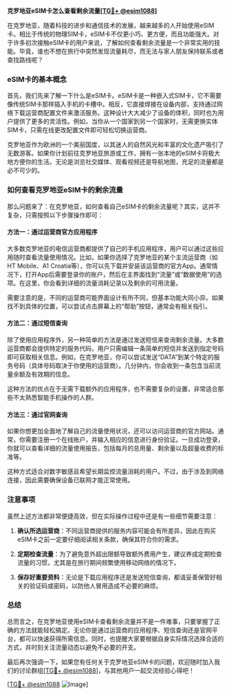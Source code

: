 **克罗地亚eSIM卡怎么查看剩余流量[[TG💪+ @esim1088](https://t.me/s/esim1088)]**

在克罗地亚，随着科技的进步和通信技术的发展，越来越多的人开始使用eSIM卡。相比于传统的物理SIM卡，eSIM卡不仅更小巧、更方便，而且功能强大。对于许多初次接触eSIM卡的用户来说，了解如何查看剩余流量是一个非常实用的技能。毕竟，谁也不想在旅行中突然发现流量耗尽，而无法与家人朋友保持联系或者查找路线呢？

### eSIM卡的基本概念

首先，我们先来了解一下什么是eSIM卡。eSIM卡是一种嵌入式SIM卡，它不需要像传统SIM卡那样插入手机的卡槽中。相反，它直接焊接在设备内部，支持通过网络下载运营商配置文件来激活服务。这种设计大大减少了设备的体积，同时也为用户提供了更多的灵活性。例如，当你从一个国家到另一个国家时，无需更换实体SIM卡，只需在线更改配置文件即可轻松切换运营商。

克罗地亚作为欧洲的一个美丽国度，以其迷人的自然风光和丰富的文化遗产吸引了无数游客。如果你计划前往克罗地亚旅游或工作，拥有一张本地的eSIM卡将极大地方便你的生活。无论是浏览社交媒体、观看视频还是导航地图，充足的流量都是必不可少的。

### 如何查看克罗地亚eSIM卡的剩余流量

那么问题来了：在克罗地亚，如何查看自己eSIM卡的剩余流量呢？其实，这并不复杂，只需按照以下步骤操作即可：

#### 方法一：通过运营商官方应用程序

大多数克罗地亚的电信运营商都提供了自己的手机应用程序，用户可以通过这些应用随时查看流量使用情况。比如，如果你选择了克罗地亚的某个主流运营商（如HT Mobile、A1 Croatia等），你可以先下载并安装该运营商的官方App。通常情况下，打开App后需要登录你的账户，然后在主界面找到“流量”或“数据使用”的选项。在这里，你会看到详细的流量消耗记录以及剩余的可用流量。

需要注意的是，不同的运营商可能界面设计有所不同，但基本功能大同小异。如果找不到具体的位置，可以尝试点击屏幕上的“帮助”按钮，通常会有相关指引。

#### 方法二：通过短信查询

除了使用应用程序外，另一种简单的方法是通过发送短信来查询剩余流量。大多数运营商都会提供特定的服务代码，用户只需编辑一条简单的短信并发送到指定号码即可获取相关信息。例如，在克罗地亚，你可以尝试发送“DATA”到某个特定的服务号码（具体号码取决于你使用的运营商）。几分钟内，你会收到一条包含当前流量余额及有效期的信息。

这种方法的优点在于无需下载额外的应用程序，也不需要复杂的设置，非常适合那些不太熟悉智能手机操作的人群。

#### 方法三：通过官网查询

如果你想更加全面地了解自己的流量使用状况，还可以访问运营商的官方网站。通常，你需要注册一个在线账户，并输入相应的信息进行身份验证。一旦成功登录，你就可以查看详细的流量使用报告，包括每月的总用量、剩余量以及超量收费的标准等。

这种方式适合对数字敏感且希望长期监控流量消耗的用户。不过，由于涉及到网络连接，因此需要确保设备已联网才能正常使用。

### 注意事项

虽然上述方法都非常便捷高效，但在实际操作过程中还是有一些细节需要注意：

1. **确认所选运营商**：不同运营商提供的服务内容可能会有所差异，因此在购买eSIM卡之前一定要仔细阅读相关条款，确保其符合你的需求。
   
2. **定期检查流量**：为了避免意外超出限额导致额外费用产生，建议养成定期检查流量的习惯，尤其是在旅行期间频繁使用移动网络的情况下。

3. **保存好重要资料**：无论是下载应用程序还是发送短信查询，都请妥善保管好相关的验证码或密码，以防他人冒用造成不必要的麻烦。

### 总结

总而言之，在克罗地亚使用eSIM卡查看剩余流量并不是一件难事，只要掌握了正确的方法就能轻松搞定。无论你是通过运营商的应用程序、短信查询还是官网平台，都可以快速获得所需信息。同时，也提醒大家要根据自身实际情况选择合适的方式，并时刻关注流量动态以避免不必要的开支。

最后再次强调一下，如果您有任何关于克罗地亚eSIM卡的问题，欢迎随时加入我们的讨论群组[[TG💪+ @esim1088](https://t.me/s/esim1088)]，与其他用户一起交流经验心得吧！

[[TG💪+ @esim1088](https://t.me/s/esim1088) ![Image](https://i.postimg.cc/4NQfJmqS/Snipaste-2025-05-13-00-14-12.png)]